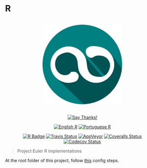 # R

<div align="center">
<br>
<img src="../../../logo/logo.png" width=260 height=260/>
<br>
<br>

[![Say Thanks!](https://img.shields.io/badge/Say%20Thanks-!-1EAEDB.svg?longCache=true&style=for-the-badge)](https://saythanks.io/to/Fazendaaa)

[![English R](https://img.shields.io/badge/Language-EN-blue.svg?longCache=true&style=for-the-badge)](./R.md)
[![Portuguese R](https://img.shields.io/badge/Linguagem-PT-green.svg?longCache=true&style=for-the-badge)](./R.PT.md)

[![R Badge](https://img.shields.io/badge/R-0/627-5e35b1.svg?longCache=true&style=flat-square)](../../../src/r/)
[![Travis Status](https://img.shields.io/travis/Fazendaaa/project-euler.svg?style=flat-square)](https://travis-ci.org/Fazendaaa/project-euler)
[![AppVeyor](https://img.shields.io/appveyor/ci/Fazendaaa/project-euler.svg?style=flat-square)](https://ci.appveyor.com/project/Fazendaaa/project-euler)
[![Coveralls Status](https://img.shields.io/coveralls/github/Fazendaaa/project-euler.svg?style=flat-square)](https://coveralls.io/github/Fazendaaa/project-euler?branch=master)
[![Codecov Status](https://img.shields.io/codecov/c/github/Fazendaaa/project-euler.svg?style=flat-square)](https://codecov.io/gh/Fazendaaa/project-euler)

</div>

> Project Euler R implementations

At the root folder of this project, follow [this](https://github.com/krlmlr/r-appveyor) config steps.
